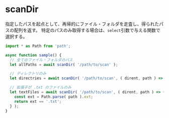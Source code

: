 # scanDir
指定したパスを起点として、再帰的にファイル・フォルダを走査し、得られたパスの配列を返す。
特定のパスのみ取得する場合は、`select`引数で与える関数で選択する。

```ts
import * as Path from 'path';

async function sample() {
  // 全てのファイル・フォルダのパス
  let allPaths = await scanDir( '/path/to/scan' );

  // ディレクトリのみ
  let directries = await scanDir( '/path/to/scan', ( dirent, path ) => dirent.isDirectory() );

  // 拡張子が .txt のファイルのみ
  let textFiles = await scanDir( '/path/to/scan', ( dirent, path ) => {
    const ext = Path.parse( path ).ext;
    return ext == '.txt';
  } );
}
```
